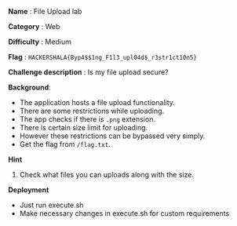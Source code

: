 **Name** : File Upload lab

**Category** : Web

**Difficulty** : Medium

**Flag** : `HACKERSHALA{Byp4$$1ng_F1l3_upl04d$_r3str1ct10n5}`

**Challenge description** : 
Is my file upload secure?

**Background**: 

+ The application hosts a file upload functionality.
+ There are some restrictions while uploading.
+ The app checks if there is `.png` extension.
+ There is certain size limit for uploading.
+ However these restrictions can be bypassed very simply.
+ Get the flag from `/flag.txt`.

**Hint**
1. Check what files you can uploads along with the size.

**Deployment**
+ Just run execute.sh
+ Make necessary changes in execute.sh for custom requirements